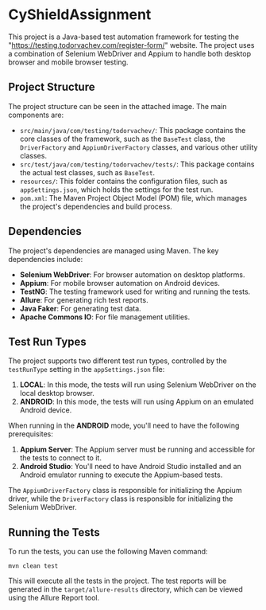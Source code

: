 # CyShieldAssignment

This project is a Java-based test automation framework for testing the "https://testing.todorvachev.com/register-form/" website. The project uses a combination of Selenium WebDriver and Appium to handle both desktop browser and mobile browser testing.

## Project Structure

The project structure can be seen in the attached image. The main components are:

- `src/main/java/com/testing/todorvachev/`: This package contains the core classes of the framework, such as the `BaseTest` class, the `DriverFactory` and `AppiumDriverFactory` classes, and various other utility classes.
- `src/test/java/com/testing/todorvachev/tests/`: This package contains the actual test classes, such as `BaseTest`.
- `resources/`: This folder contains the configuration files, such as `appSettings.json`, which holds the settings for the test run.
- `pom.xml`: The Maven Project Object Model (POM) file, which manages the project's dependencies and build process.

## Dependencies

The project's dependencies are managed using Maven. The key dependencies include:

- **Selenium WebDriver**: For browser automation on desktop platforms.
- **Appium**: For mobile browser automation on Android devices.
- **TestNG**: The testing framework used for writing and running the tests.
- **Allure**: For generating rich test reports.
- **Java Faker**: For generating test data.
- **Apache Commons IO**: For file management utilities.

## Test Run Types

The project supports two different test run types, controlled by the `testRunType` setting in the `appSettings.json` file:

1. **LOCAL**: In this mode, the tests will run using Selenium WebDriver on the local desktop browser.
2. **ANDROID**: In this mode, the tests will run using Appium on an emulated Android device.

When running in the **ANDROID** mode, you'll need to have the following prerequisites:

1. **Appium Server**: The Appium server must be running and accessible for the tests to connect to it.
2. **Android Studio**: You'll need to have Android Studio installed and an Android emulator running to execute the Appium-based tests.

The `AppiumDriverFactory` class is responsible for initializing the Appium driver, while the `DriverFactory` class is responsible for initializing the Selenium WebDriver.

## Running the Tests

To run the tests, you can use the following Maven command:

```
mvn clean test
```

This will execute all the tests in the project. The test reports will be generated in the `target/allure-results` directory, which can be viewed using the Allure Report tool.